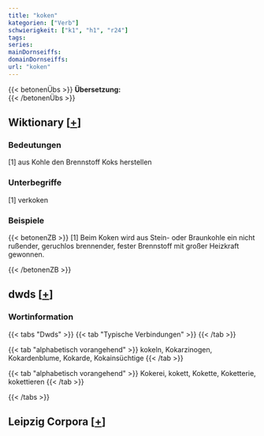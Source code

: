 ```yaml
---
title: "koken"
kategorien: ["Verb"]
schwierigkeit: ["k1", "h1", "r24"]
tags:
series:
mainDornseiffs:
domainDornseiffs:
url: "koken"
---
```


{{< betonenÜbs >}}
**Übersetzung:**  
{{< /betonenÜbs >}}

## Wiktionary [[+](https://de.wiktionary.org/wiki/koken)]

### Bedeutungen
[1] aus Kohle den Brennstoff Koks herstellen  

### Unterbegriffe
[1] verkoken  

### Beispiele
{{< betonenZB >}}
[1] Beim Koken wird aus Stein- oder Braunkohle ein nicht rußender, geruchlos brennender, fester Brennstoff mit großer Heizkraft gewonnen.  

{{< /betonenZB >}}


## dwds [[+](https://www.dwds.de/wb/koken)]

### Wortinformation
{{< tabs "Dwds" >}}
{{< tab "Typische Verbindungen" >}}
{{< /tab >}}

{{< tab "alphabetisch vorangehend" >}}
kokeln, Kokarzinogen, Kokardenblume, Kokarde, Kokainsüchtige
{{< /tab >}}

{{< tab "alphabetisch vorangehend" >}}
Kokerei, kokett, Kokette, Koketterie, kokettieren
{{< /tab >}}

{{< /tabs >}}

## Leipzig Corpora [[+](https://corpora.uni-leipzig.de/en/res?word=koken&corpusId=deu_newscrawl-public_2018)]

